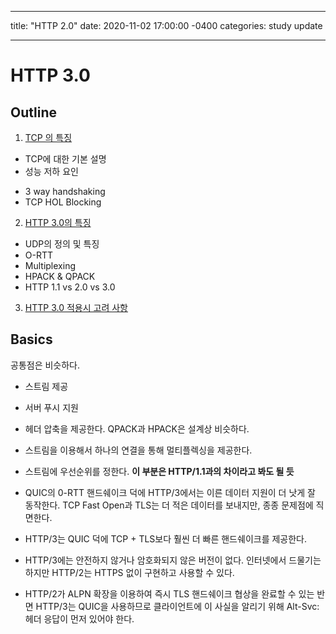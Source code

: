 ---
title: "HTTP 2.0"
date: 2020-11-02 17:00:00 -0400
categories: study update
___

# HTTP 3.0

## Outline
1. [TCP 의 특징](tcpDegradation.md)
* TCP에 대한 기본 설명
* 성능 저하 요인
- 3 way handshaking
- TCP HOL Blocking

2. [HTTP 3.0의 특징](http3.0details.md)
- UDP의 정의 및 특징
- O-RTT
- Multiplexing
- HPACK & QPACK
- HTTP 1.1 vs 2.0 vs 3.0

3. [HTTP 3.0 적용시 고려 사항](http3.0requirements.md)



## Basics
공통점은 비슷하다.
* 스트림 제공
* 서버 푸시 지원
* 헤더 압축을 제공한다. QPACK과 HPACK은 설계상 비슷하다.
* 스트림을 이용해서 하나의 연결을 통해 멀티플렉싱을 제공한다.
* 스트림에 우선순위를 정한다.
**이 부분은 HTTP/1.1과의 차이라고 봐도 될 듯**


* QUIC의 0-RTT 핸드쉐이크 덕에 HTTP/3에서는 이른 데이터 지원이 더 낫게 잘 동작한다. TCP Fast Open과 TLS는 더 적은 데이터를 보내지만, 종종 문제점에 직면한다.
* HTTP/3는 QUIC 덕에 TCP + TLS보다 훨씬 더 빠른 핸드쉐이크를 제공한다.
* HTTP/3에는 안전하지 않거나 암호화되지 않은 버전이 없다. 인터넷에서 드물기는 하지만 HTTP/2는 HTTPS 없이 구현하고 사용할 수 있다.
* HTTP/2가 ALPN 확장을 이용하여 즉시 TLS 핸드쉐이크 협상을 완료할 수 있는 반면 HTTP/3는 QUIC을 사용하므로 클라이언트에 이 사실을 알리기 위해 Alt-Svc: 헤더 응답이 먼저 있어야 한다.
